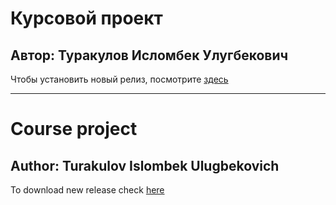 # Курсовой проект
## Автор: Туракулов Исломбек Улугбекович

Чтобы установить новый релиз, посмотрите [здесь](https://github.com/IslombekTurakulov/HSEApple/releases)



------------------------------------
# Course project

## Author: Turakulov Islombek Ulugbekovich

To download new release check [here](https://github.com/IslombekTurakulov/HSEApple/releases)
